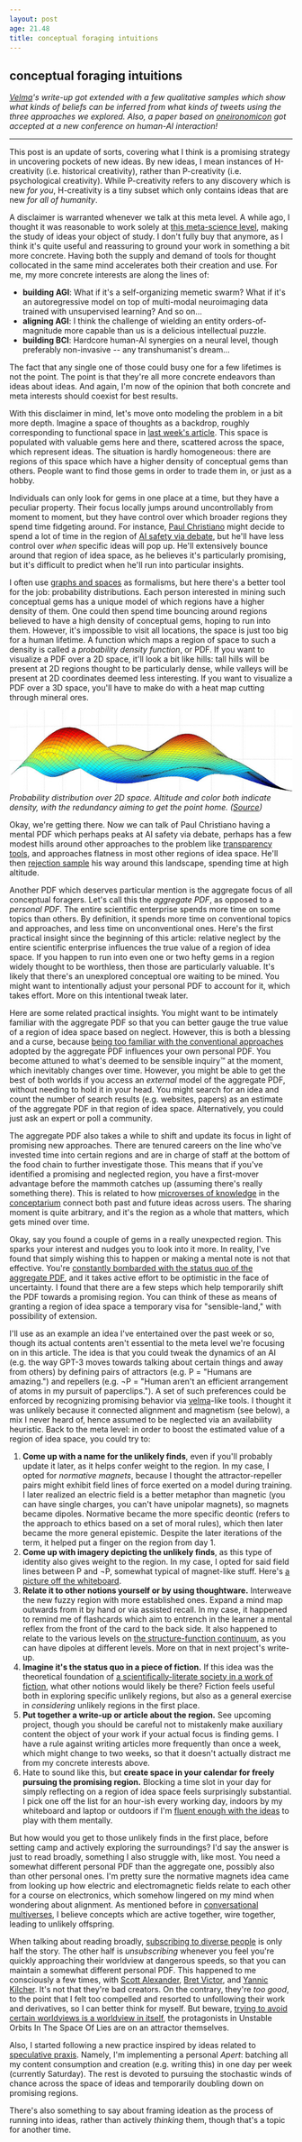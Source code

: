 ```yaml
---
layout: post
age: 21.48
title: conceptual foraging intuitions
---
```


## conceptual foraging intuitions

_[Velma](/thoughtware/velma)'s write-up got extended with a few qualitative samples which show what kinds of beliefs can be inferred from what kinds of tweets using the three approaches we explored. Also, a paper based on [oneironomicon](/thoughtware/oneironomicon) got accepted at a new conference on human-AI interaction!_

---

This post is an update of sorts, covering what I think is a promising strategy in uncovering pockets of new ideas. By new ideas, I mean instances of H-creativity (i.e. historical creativity), rather than P-creativity (i.e. psychological creativity). While P-creativity refers to any discovery which is new _for you_, H-creativity is a tiny subset which only contains ideas that are new _for all of humanity_.

A disclaimer is warranted whenever we talk at this meta level. A while ago, I thought it was reasonable to work solely at [this meta-science level](/reflections/long-termist-thoughtware), making the study of ideas your object of study. I don't fully buy that anymore, as I think it's quite useful and reassuring to ground your work in something a bit more concrete. Having both the supply and demand of tools for thought collocated in the same mind accelerates both their creation and use. For me, my more concrete interests are along the lines of:

- **building AGI**: What if it's a self-organizing memetic swarm? What if it's an autoregressive model on top of multi-modal neuroimaging data trained with unsupervised learning? And so on...
- **aligning AGI**: I think the challenge of wielding an entity orders-of-magnitude more capable than us is a delicious intellectual puzzle.
- **building BCI**: Hardcore human-AI synergies on a neural level, though preferably non-invasive -- any transhumanist's dream...

The fact that any single one of those could busy one for a few lifetimes is not the point. The point is that they're all more concrete endeavors than ideas about ideas. And again, I'm now of the opinion that both concrete and meta interests should coexist for best results.

With this disclaimer in mind, let's move onto modeling the problem in a bit more depth. Imagine a space of thoughts as a backdrop, roughly corresponding to functional space in [last week's article](/reflections/structure-and-function). This space is populated with valuable gems here and there, scattered across the space, which represent ideas. The situation is hardly homogeneous: there are regions of this space which have a higher density of conceptual gems than others. People want to find those gems in order to trade them in, or just as a hobby.

Individuals can only look for gems in one place at a time, but they have a peculiar property. Their focus locally jumps around uncontrollably from moment to moment, but they have control over which broader regions they spend time fidgeting around. For instance, [Paul Christiano](https://paulfchristiano.com/blogs/) might decide to spend a lot of time in the region of [AI safety via debate](https://arxiv.org/abs/1805.00899), but he'll have less control over _when_ specific ideas will pop up. He'll extensively bounce around that region of idea space, as he believes it's particularly promising, but it's difficult to predict when he'll run into particular insights.

I often use [graphs and spaces](/reflections/of-graphs-and-spaces) as formalisms, but here there's a better tool for the job: probability distributions. Each person interested in mining such conceptual gems has a unique model of which regions have a higher density of them. One could then spend time bouncing around regions believed to have a high density of conceptual gems, hoping to run into them. However, it's impossible to visit all locations, the space is just too big for a human lifetime. A function which maps a region of space to such a density is called a _probability density function_, or PDF. If you want to visualize a PDF over a 2D space, it'll look a bit like hills: tall hills will be present at 2D regions thought to be particularly dense, while valleys will be present at 2D coordinates deemed less interesting. If you want to visualize a PDF over a 3D space, you'll have to make do with a heat map cutting through mineral ores.

![](/assets/img/pdf.jpg)
_Probability distribution over 2D space. Altitude and color both indicate density, with the redundancy aiming to get the point home. ([Source](https://lannyland.blogspot.com/2009/04/how-to-find-all-modes-of-3d-probability.html))_

Okay, we're getting there. Now we can talk of Paul Christiano having a mental PDF which perhaps peaks at AI safety via debate, perhaps has a few modest hills around other approaches to the problem like [transparency tools](https://ai-alignment.com/eliciting-latent-knowledge-f977478608fc), and approaches flatness in most other regions of idea space. He'll then [rejection sample](https://en.wikipedia.org/wiki/Rejection_sampling) his way around this landscape, spending time at high altitude.

Another PDF which deserves particular mention is the aggregate focus of all conceptual foragers. Let's call this the _aggregate PDF_, as opposed to a _personal PDF_. The entire scientific enterprise spends more time on some topics than others. By definition, it spends more time on conventional topics and approaches, and less time on unconventional ones. Here's the first practical insight since the beginning of this article: relative neglect by the entire scientific enterprise influences the true value of a region of idea space. If you happen to run into even one or two hefty gems in a region widely thought to be worthless, then those are particularly valuable. It's likely that there's an unexplored conceptual ore waiting to be mined. You might want to intentionally adjust your personal PDF to account for it, which takes effort. More on this intentional tweak later.

Here are some related practical insights. You might want to be intimately familiar with the aggregate PDF so that you can better gauge the true value of a region of idea space based on neglect. However, this is both a blessing and a curse, because [being too familiar with the conventional approaches](/reflections/collision-of-familiarities) adopted by the aggregate PDF influences your own personal PDF. You become attuned to what's deemed to be sensible inquiry™ at the moment, which inevitably changes over time. However, you might be able to get the best of both worlds if you access an _external_ model of the aggregate PDF, without needing to hold it in your head. You might search for an idea and count the number of search results (e.g. websites, papers) as an estimate of the aggregate PDF in that region of idea space. Alternatively, you could just ask an expert or poll a community.

The aggregate PDF also takes a while to shift and update its focus in light of promising new approaches. There are tenured careers on the line who've invested time into certain regions and are in charge of staff at the bottom of the food chain to further investigate those. This means that if you've identified a promising and neglected region, you have a first-mover advantage before the mammoth catches up (assuming there's really something there). This is related to how [microverses of knowledge](/reflections/sharing-searches) in the [conceptarium](/thoughtware/conceptarium) connect both past and future ideas across users. The sharing moment is quite arbitrary, and it's the region as a whole that matters, which gets mined over time.

Okay, say you found a couple of gems in a really unexpected region. This sparks your interest and nudges you to look into it more. In reality, I've found that simply wishing this to happen or making a mental note is not that effective. You're [constantly bombarded with the status quo of the aggregate PDF](/reflections/infosphere-megastructures), and it takes active effort to be optimistic in the face of uncertainty. I found that there are a few steps which help temporarily shift the PDF towards a promising region. You can think of these as means of granting a region of idea space a temporary visa for "sensible-land," with possibility of extension.

I'll use as an example an idea I've entertained over the past week or so, though its actual contents aren't essential to the meta level we're focusing on in this article. The idea is that you could tweak the dynamics of an AI (e.g. the way GPT-3 moves towards talking about certain things and away from others) by defining pairs of attractors (e.g. P = "Humans are amazing.") and repellers (e.g. ¬P = "Human aren't an efficient arrangement of atoms in my pursuit of paperclips."). A set of such preferences could be enforced by recognizing promising behavior via [velma](/thoughtware/velma)-like tools. I thought it was unlikely because it connected alignment and magnetism (see below), a mix I never heard of, hence assumed to be neglected via an availability heuristic. Back to the meta level: in order to boost the estimated value of a region of idea space, you could try to:

1. **Come up with a name for the unlikely finds**, even if you'll probably update it later, as it helps confer weight to the region. In my case, I opted for _normative magnets_, because I thought the attractor-repeller pairs might exhibit field lines of force exerted on a model during training. I later realized an electric field is a better metaphor than magnetic (you can have single charges, you can't have unipolar magnets), so magnets became dipoles. Normative became the more specific deontic (refers to the approach to ethics based on a set of moral rules), which then later became the more general epistemic. Despite the later iterations of the term, it helped put a finger on the region from day 1.
2. **Come up with imagery depicting the unlikely finds**, as this type of identity also gives weight to the region. In my case, I opted for said field lines between P and ¬P, somewhat typical of magnet-like stuff. Here's [a picture off the whiteboard](/assets/img/magnets.jpg).
3. **Relate it to other notions yourself or by using thoughtware.** Interweave the new fuzzy region with more established ones. Expand a mind map outwards from it by hand or via assisted recall. In my case, it happened to remind me of flashcards which aim to entrench in the learner a mental reflex from the front of the card to the back side. It also happened to relate to the various levels on [the structure-function continuum](/reflections/structure-and-function), as you can have dipoles at different levels. More on that in next project's write-up.
4. **Imagine it's the status quo in a piece of fiction.** If this idea was the theoretical foundation of [a scientifically-literate society in a work of fiction](/reflections/speculative-praxis), what other notions would likely be there? Fiction feels useful both in exploring specific unlikely regions, but also as a general exercise in _considering_ unlikely regions in the first place.
5. **Put together a write-up or article about the region.** See upcoming project, though you should be careful not to mistakenly make auxiliary content the object of your work if your actual focus is finding gems. I have a rule against writing articles more frequently than once a week, which might change to two weeks, so that it doesn't actually distract me from my concrete interests above.
6. Hate to sound like this, but **create space in your calendar for freely pursuing the promising region.** Blocking a time slot in your day for simply reflecting on a region of idea space feels surprisingly substantial. I pick one off the list for an hour-ish every working day, indoors by my whiteboard and laptop or outdoors if I'm [fluent enough with the ideas](/reflections/collision-of-familiarities) to play with them mentally.

But how would you get to those unlikely finds in the first place, before setting camp and actively exploring the surroundings? I'd say the answer is just to read broadly, something I also struggle with, like most. You need a somewhat different personal PDF than the aggregate one, possibly also than other personal ones. I'm pretty sure the normative magnets idea came from looking up how electric and electromagnetic fields relate to each other for a course on electronics, which somehow lingered on my mind when wondering about alignment. As mentioned before in [conversational multiverses](/reflections/conversational-multiverses), I believe concepts which are active together, wire together, leading to unlikely offspring.

When talking about reading broadly, [subscribing to diverse people](/reflections/societies-of-representations) is only half the story. The other half is _unsubscribing_ whenever you feel you're quickly approaching their worldview at dangerous speeds, so that you can maintain a somewhat different personal PDF. This happened to me consciously a few times, with [Scott Alexander](https://astralcodexten.substack.com/), [Bret Victor](http://worrydream.com/), and [Yannic Kilcher](https://www.youtube.com/c/YannicKilcher). It's not that they're bad creators. On the contrary, they're _too good_, to the point that I felt too compelled and resorted to unfollowing their work and derivatives, so I can better think for myself. But beware, [trying to avoid certain worldviews is a worldview in itself](/reflections/navigating-ideology), the protagonists in Unstable Orbits In The Space Of Lies are on an attractor themselves.

Also, I started following a new practice inspired by ideas related to [speculative praxis](/reflections/speculative-praxis). Namely, I'm implementing a personal _Apert_: batching all my content consumption and creation (e.g. writing this) in one day per week (currently Saturday). The rest is devoted to pursuing the stochastic winds of chance across the space of ideas and temporarily doubling down on promising regions.

There's also something to say about framing ideation as the process of running into ideas, rather than actively _thinking_ them, though that's a topic for another time.
